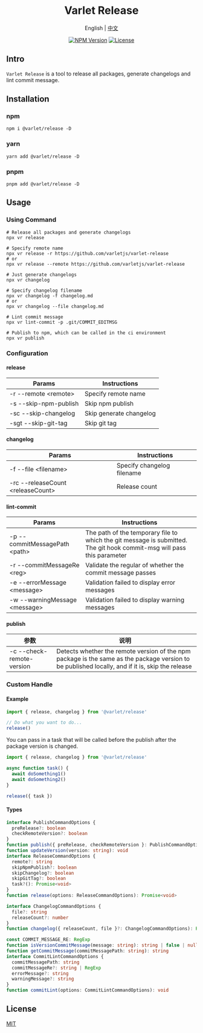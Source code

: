 <h1 align="center">Varlet Release</h1>

<p align="center">
  <span>English</span> | 
  <a href="https://github.com/varletjs/release/blob/main/README.zh-CN.md">中文</a>
</p>
<p align="center">
  <a href="https://www.npmjs.com/package/@varlet/release" target="_blank" rel="noopener noreferrer"><img src="https://badgen.net/npm/v/@varlet/release" alt="NPM Version" /></a>
  <a href="https://github.com/varletjs/release/blob/main/LICENCE" target="_blank" rel="noopener noreferrer"><img src="https://badgen.net/github/license/varletjs/release" alt="License" /></a>
</p>

## Intro

`Varlet Release` is a tool to release all packages, generate changelogs and lint commit message.

## Installation

### npm

```shell
npm i @varlet/release -D
```

### yarn

```shell
yarn add @varlet/release -D
```

### pnpm

```shell
pnpm add @varlet/release -D
```

## Usage

### Using Command

```shell
# Release all packages and generate changelogs
npx vr release

# Specify remote name
npx vr release -r https://github.com/varletjs/varlet-release
# or
npx vr release --remote https://github.com/varletjs/varlet-release

# Just generate changelogs
npx vr changelog

# Specify changelog filename
npx vr changelog -f changelog.md
# or
npx vr changelog --file changelog.md

# Lint commit message
npx vr lint-commit -p .git/COMMIT_EDITMSG

# Publish to npm, which can be called in the ci environment
npx vr publish
```

### Configuration

#### release

| Params                 | Instructions        |
| ---------------------- | ------------------- |
| -r --remote \<remote\> | Specify remote name |
| -s --skip-npm-publish  | Skip npm publish    |
| -sc --skip-changelog    | Skip generate changelog    |
| -sgt --skip-git-tag    | Skip git tag        |

#### changelog

| Params                              | Instructions               |
| ----------------------------------- | -------------------------- |
| -f --file \<filename\>              | Specify changelog filename |
| -rc --releaseCount \<releaseCount\> | Release count              |

#### lint-commit

| Params                          | Instructions                                                                                                           |
| ------------------------------- | ---------------------------------------------------------------------------------------------------------------------- |
| -p --commitMessagePath \<path\> | The path of the temporary file to which the git message is submitted. The git hook commit-msg will pass this parameter |
| -r --commitMessageRe \<reg\>    | Validate the regular of whether the commit message passes                                                              |
| -e --errorMessage \<message\>   | Validation failed to display error messages                                                                            |
| -w --warningMessage \<message\> | Validation failed to display warning messages                                                                          |

#### publish

| 参数                      | 说明                                                                                                                                             |
| ------------------------- | ------------------------------------------------------------------------------------------------------------------------------------------------ |
| -c --check-remote-version | Detects whether the remote version of the npm package is the same as the package version to be published locally, and if it is, skip the release |

### Custom Handle

#### Example

```js
import { release, changelog } from '@varlet/release'

// Do what you want to do...
release()
```

You can pass in a task that will be called before the publish after the package version is changed.

```js
import { release, changelog } from '@varlet/release'

async function task() {
  await doSomething1()
  await doSomething2()
}

release({ task })
```

#### Types

```ts
interface PublishCommandOptions {
  preRelease?: boolean
  checkRemoteVersion?: boolean
}
function publish({ preRelease, checkRemoteVersion }: PublishCommandOptions): Promise<void>
function updateVersion(version: string): void
interface ReleaseCommandOptions {
  remote?: string
  skipNpmPublish?: boolean
  skipChangelog?: boolean
  skipGitTag?: boolean
  task?(): Promise<void>
}
function release(options: ReleaseCommandOptions): Promise<void>

interface ChangelogCommandOptions {
  file?: string
  releaseCount?: number
}
function changelog({ releaseCount, file }?: ChangelogCommandOptions): Promise<void>

const COMMIT_MESSAGE_RE: RegExp
function isVersionCommitMessage(message: string): string | false | null
function getCommitMessage(commitMessagePath: string): string
interface CommitLintCommandOptions {
  commitMessagePath: string
  commitMessageRe?: string | RegExp
  errorMessage?: string
  warningMessage?: string
}
function commitLint(options: CommitLintCommandOptions): void
```

## License

[MIT](https://github.com/varletjs/release/blob/main/LICENCE)
